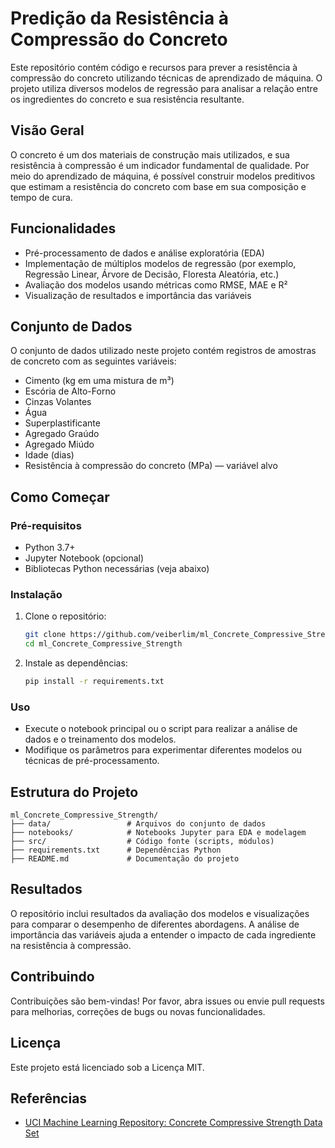 # Predição da Resistência à Compressão do Concreto

Este repositório contém código e recursos para prever a resistência à compressão do concreto utilizando técnicas de aprendizado de máquina. O projeto utiliza diversos modelos de regressão para analisar a relação entre os ingredientes do concreto e sua resistência resultante.

## Visão Geral

O concreto é um dos materiais de construção mais utilizados, e sua resistência à compressão é um indicador fundamental de qualidade. Por meio do aprendizado de máquina, é possível construir modelos preditivos que estimam a resistência do concreto com base em sua composição e tempo de cura.

## Funcionalidades

- Pré-processamento de dados e análise exploratória (EDA)
- Implementação de múltiplos modelos de regressão (por exemplo, Regressão Linear, Árvore de Decisão, Floresta Aleatória, etc.)
- Avaliação dos modelos usando métricas como RMSE, MAE e R²
- Visualização de resultados e importância das variáveis

## Conjunto de Dados

O conjunto de dados utilizado neste projeto contém registros de amostras de concreto com as seguintes variáveis:
- Cimento (kg em uma mistura de m³)
- Escória de Alto-Forno
- Cinzas Volantes
- Água
- Superplastificante
- Agregado Graúdo
- Agregado Miúdo
- Idade (dias)
- Resistência à compressão do concreto (MPa) — variável alvo

## Como Começar

### Pré-requisitos

- Python 3.7+
- Jupyter Notebook (opcional)
- Bibliotecas Python necessárias (veja abaixo)

### Instalação

1. Clone o repositório:
   ```bash
   git clone https://github.com/veiberlim/ml_Concrete_Compressive_Strength.git
   cd ml_Concrete_Compressive_Strength
   ```

2. Instale as dependências:
   ```bash
   pip install -r requirements.txt
   ```

### Uso

- Execute o notebook principal ou o script para realizar a análise de dados e o treinamento dos modelos.
- Modifique os parâmetros para experimentar diferentes modelos ou técnicas de pré-processamento.

## Estrutura do Projeto

```
ml_Concrete_Compressive_Strength/
├── data/                 # Arquivos do conjunto de dados
├── notebooks/            # Notebooks Jupyter para EDA e modelagem
├── src/                  # Código fonte (scripts, módulos)
├── requirements.txt      # Dependências Python
├── README.md             # Documentação do projeto
```

## Resultados

O repositório inclui resultados da avaliação dos modelos e visualizações para comparar o desempenho de diferentes abordagens. A análise de importância das variáveis ajuda a entender o impacto de cada ingrediente na resistência à compressão.

## Contribuindo

Contribuições são bem-vindas! Por favor, abra issues ou envie pull requests para melhorias, correções de bugs ou novas funcionalidades.

## Licença

Este projeto está licenciado sob a Licença MIT.

## Referências

- [UCI Machine Learning Repository: Concrete Compressive Strength Data Set](https://archive.ics.uci.edu/ml/datasets/Concrete+Compressive+Strength)